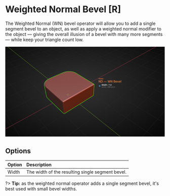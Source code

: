 # Weighted Normal Bevel [R]

The Weighted Normal (WN) bevel operator will allow you to add a single segment bevel to an object, as well as apply a weighted normal modifier to the object — giving the overall illusion of a bevel with many more segments — while keep your triangle count low.

![Weighted Normal Bevel Operator](../_media/wn-bevel-out.jpg ':size=800')

## Options

| Option | Description |
| :------ | :----------- |
| Width | The width of the resulting single segment bevel. |

?> **Tip:** as the weighted normal operator adds a single segment bevel, it's best used with small bevel widths.
